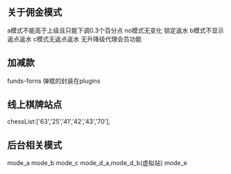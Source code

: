 ## 关于佣金模式
a模式不能高于上级且只能下调0.3个百分点  no模式无变化   锁定返水
b模式不显示返点返水
c模式无返点返水  无升降级代理会员功能 
## 加减款
funds-forns
弹框的封装在plugins
## 线上棋牌站点
chessList:['63','25','41','42','43','70'],
## 后台相关模式
mode_a    mode_b    mode_c    mode_d_a,mode_d_b(虚拟站)     mode_e

